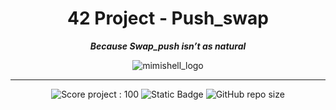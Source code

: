 <h1 align="center">
	42 Project - Push_swap
</h1>

<p align="center">
	<b><i> Because Swap_push isn’t as natural </i></b>
</p>

<p align="center">
	<img src="https://raw.githubusercontent.com/ayogun/42-project-badges/refs/heads/main/badges/push_swape.png" alt="mimishell_logo" />
</p>

---
<p align="center">
	<img src="https://img.shields.io/badge/Score-100-green?style=none&logo=42" alt="Score project : 100"/>
	<img alt="Static Badge" src="https://img.shields.io/badge/Outstanding-1-blue?style=none&logo=42">
	<img alt="GitHub repo size" src="https://img.shields.io/github/repo-size/LeSabreDeDieu/push_swap?style=none&logo=github">
</p>
